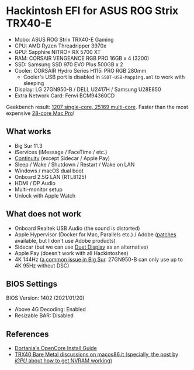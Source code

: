 # Hackintosh EFI for ASUS ROG Strix TRX40-E

- Mobo: ASUS ROG Strix TRX40-E Gaming
- CPU: AMD Ryzen Threadripper 3970x
- GPU: Sapphire NITRO+ RX 5700 XT
- RAM: CORSAIR VENGEANCE RGB PRO 16GB x 4 (3200)
- SSD: Samsung SSD 970 EVO Plus 500GB x 2
- Cooler: CORSAIR Hydro Series H115i PRO RGB 280mm
  - Cooler's USB port is disabled in `SSDT-USB-Mapping.aml` to work with sleeping
- Display: LG 27GN950-B / DELL U2417H / Samsung U28E850
- Extra Network Card: Fenvi BCM94360CD

Geekbench result: [1207 single-core, 25169 multi-core](https://browser.geekbench.com/v5/cpu/5450605). Faster than the most expensive [28-core Mac Pro](https://browser.geekbench.com/macs/mac-pro-late-2019-intel-xeon-w-3275m-2-5-ghz-28-cores)!

## What works

- Big Sur 11.3
- iServices (iMessage / FaceTime / etc.)
- [Continuity](https://support.apple.com/en-us/HT204681) (except Sidecar / Apple Pay)
- Sleep / Wake / Shutdown / Restart / Wake on LAN
- Windows / macOS dual boot
- Onboard 2.5G LAN (RTL8125)
- HDMI / DP Audio
- Multi-monitor setup
- Unlock with Apple Watch

## What does not work

- Onboard Realtek USB Audio (the sound is distorted)
- Apple Hypervisor (Docker for Mac, Parallels etc.) / Adobe ([patches](https://gist.github.com/naveenkrdy/26760ac5135deed6d0bb8902f6ceb6bd) available, but I don't use Adobe products)
- Sidecar (but we can use [Duet Display](https://www.duetdisplay.com/) as an alternative)
- Apple Pay (doesn't work with all Hackintoshes)
- 4K 144Hz ([a common issue in Big Sur](https://egpu.io/forums/mac-setup/4k144hz-no-longer-available-after-upgrade-to-big-sur/). 27GN950-B can only use up to 4K 95Hz without DSC)

## BIOS Settings

BIOS Version: 1402 (2021/01/20)

- Above 4G Decoding: Enabled
- Resizable BAR: Disabled

## References

- [Dortania's OpenCore Install Guide](https://dortania.github.io/OpenCore-Install-Guide/)
- [TRX40 Bare Metal discussions on macos86.it (specially, the post by _iGPU_ about how to get NVRAM working)](https://www.macos86.it/topic/3307-trx40-bare-metal-vanilla-patches-yes-it-worksbutproxmox-is-better/page/33/?tab=comments#comment-85469)

